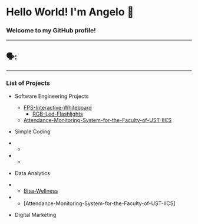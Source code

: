 # Hello World! I'm Angelo 👋
### Welcome to my GitHub profile!
---
## 🗣️: 

---
### List of Projects
* Software Engineering Projects
  * [FPS-Interactive-Whiteboard](https://github.com/angeloparayno/FPS-Interactive-Whiteboard)
    * [RGB-Led-Flashlights](https://github.com/angeloparayno/RGB-LED-Flashlights)
  * [Attendance-Monitoring-System-for-the-Faculty-of-UST-IICS](https://github.com/angeloparayno/Attendance-Monitoring-System-for-the-Faculty-of-UST-IICS)
* Simple Coding 
* *
* *
* Data Analytics
* * [Bisa-Wellness](https://github.com/angeloparayno/Bisa-Wellness)
* * [Attendance-Monitoring-System-for-the-Faculty-of-UST-IICS]

* Digital Marketing

<!--
**angeloparayno/angeloparayno** is a ✨ _special_ ✨ repository because its `README.md` (this file) appears on your GitHub profile.

Here are some ideas to get you started:

- 🔭 I’m currently working on ...
- 🌱 I’m currently learning ...
- 👯 I’m looking to collaborate on ...
- 🤔 I’m looking for help with ...
- 💬 Ask me about ...
- 📫 How to reach me: ...
- 😄 Pronouns: ...
- ⚡ Fun fact: ...
-->

